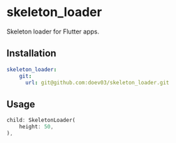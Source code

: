 # skeleton_loader

Skeleton loader for Flutter apps.

## Installation

```yaml
skeleton_loader:
    git:
      url: git@github.com:doev03/skeleton_loader.git
```

## Usage

```dart
child: SkeletonLoader(
    height: 50,
),
```
